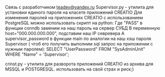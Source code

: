 Связь с разработчиком teadev@yandex.ru
Supervisor.py - утилита для установки единого пароля на класете приложений CREATIO
Для изменения паролей на приложениях CREATIO с использованием PostgreSQL можно использовать скрипт на python:
Где "PASS" в функции conndb заменим на наш пароль на сервер СУБД
В переменную  host="000.000.000.000", подставим наш IP севревера
А supervisor_password  в функции main по аналогии на наш хэш пароля Supervisor ( чтоб его получить выполним sql запрос на приложении с нужным паролем):
SELECT "UserPassword" FROM "SysAdminUnit" WHERE  "Name" = 'Supervisor';

crinst.py - утилита для разворота приложений CREATIO из архива для MSSQL и POSTGRESQL. использовать на свой страх и риск;)